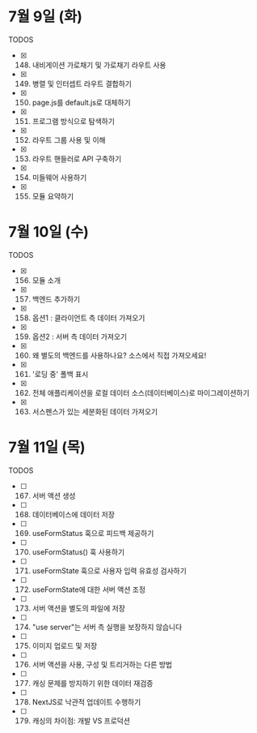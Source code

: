 # 7월 9일 (화)
TODOS
  - [X] 148. 내비게이션 가로채기 및 가로채기 라우트 사용
  - [X] 149. 병렬 및 인터셉트 라우트 결합하기
  - [X] 150. page.js를 default.js로 대체하기
  - [X] 151. 프로그램 방식으로 탐색하기
  - [X] 152. 라우트 그룹 사용 및 이해
  - [X] 153. 라우트 핸들러로 API 구축하기
  - [X] 154. 미들웨어 사용하기
  - [X] 155. 모듈 요약하기

# 7월 10일 (수)
TODOS
  - [X] 156. 모듈 소개
  - [X] 157. 백엔드 추가하기
  - [X] 158. 옵션1 : 클라이언트 측 데이터 가져오기
  - [X] 159. 옵션2 : 서버 측 데이터 가져오기
  - [X] 160. 왜 별도의 백엔드를 사용하나요? 소스에서 직접 가져오세요!
  - [X] 161. '로딩 중' 폴백 표시
  - [X] 162. 전체 애플리케이션을 로컬 데이터 소스(데이터베이스)로 마이그레이션하기
  - [X] 163. 서스펜스가 있는 세분화된 데이터 가져오기

# 7월 11일 (목)
TODOS
  - [ ] 167. 서버 액션 생성
  - [ ] 168. 데이터베이스에 데이터 저장
  - [ ] 169. useFormStatus 훅으로 피드백 제공하기
  - [ ] 170. useFormStatus() 훅 사용하기
  - [ ] 171. useFormState 훅으로 사용자 입력 유효성 검사하기
  - [ ] 172. useFormState에 대한 서버 액션 조정
  - [ ] 173. 서버 액션을 별도의 파일에 저장
  - [ ] 174. "use server"는 서버 측 실행을 보장하지 않습니다
  - [ ] 175. 이미지 업로드 및 저장
  - [ ] 176. 서버 액션을 사용, 구성 및 트리거하는 다른 방법
  - [ ] 177. 캐싱 문제를 방지하기 위한 데이터 재검증
  - [ ] 178. NextJS로 낙관적 업데이트 수행하기
  - [ ] 179. 캐싱의 차이점: 개발 VS 프로덕션
